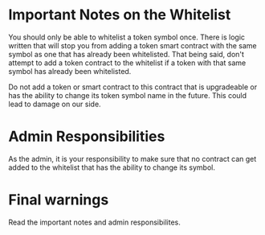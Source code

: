 # Important Notes on the Whitelist

You should only be able to whitelist a token symbol once. There is logic written that will stop you from adding a token smart contract with the same symbol as one that has already been whitelisted. That being said, don't attempt to add a token contract to the whitelist if a token with that same symbol has already been whitelisted.

Do not add a token or smart contract to this contract that is upgradeable or has the ability to change its token symbol name in the future. This could lead to damage on our side. 

# Admin Responsibilities
As the admin, it is your responsibility to make sure that no contract can get added to the whitelist that has the ability to change its symbol.

# Final warnings
Read the important notes and admin responsibilites.